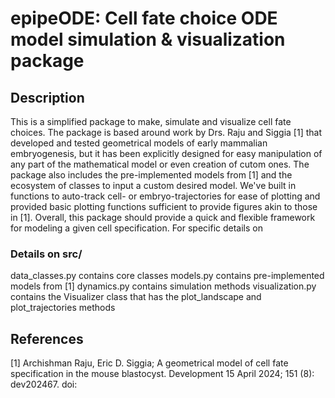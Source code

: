 # epipeODE: Cell fate choice ODE model simulation & visualization package

## Description
This is a simplified package to make, simulate and visualize cell fate choices. The package is based around work by Drs. Raju and Siggia [1] that developed and tested geometrical models of early mammalian embryogenesis, but it has been explicitly designed for easy manipulation of any part of the mathematical model or even creation of cutom ones. The package also includes the pre-implemented models from [1] and the ecosystem of classes to input a custom desired model. We've built in functions to auto-track cell- or embryo-trajectories for ease of plotting and provided basic plotting functions sufficient to provide figures akin to those in [1]. Overall, this package should provide a quick and flexible framework for modeling a given cell specification. For specific details on 

### Details on src/
data_classes.py contains core classes
models.py contains pre-implemented models from [1]
dynamics.py contains simulation methods
visualization.py contains the Visualizer class that has the plot_landscape and plot_trajectories methods

## References
[1] Archishman Raju, Eric D. Siggia; A geometrical model of cell fate specification in the mouse blastocyst. Development 15 April 2024; 151 (8): dev202467. doi:
